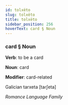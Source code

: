 ```yaml
---
id: tolxëto
slug: tolxëto
title: tolxëto
sidebar_position: 256
hoverText: card § Noun
---
```


### card § Noun

**Verb**: to be a card

**Noun**: card

**Modifier**: card-related

Galician tarxeta [taɾʃeta]

*Romance Language Family*